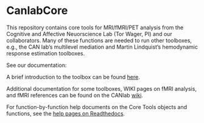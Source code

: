 CanlabCore
==========

This repository contains core tools for MRI/fMRI/PET analysis from the Cognitive and Affective Neuorscience Lab (Tor Wager, PI) and our collaborators.  Many of these functions are needed to run other toolboxes, e.g., the CAN lab’s multilevel mediation and Martin Lindquist’s hemodynamic response estimation toolboxes.

See our documentation:

A brief introduction to the toolbox can be found <a href = "http://canlab.github.io/CanlabCore">here</a>.

Additional documentation for some toolboxes, WIKI pages on fMRI analysis, and fMRI references can be found on the CANlab <a href = "http://wagerlab.colorado.edu/wiki/doku.php/help/fmri_tools_documentation">wiki</a>.

For function-by-function help documents on the Core Tools objects and functions, see the <a href = http://canlabcore.readthedocs.org/en/latest/>help pages on Readthedocs</a>.
